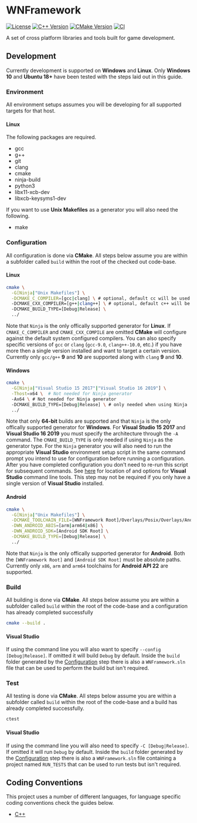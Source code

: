 # WNFramework

[![License]](LICENSE)
[![C++ Version][C++ Version]][C++ Reference]
[![CMake Version][CMake Version]][CMake Reference]
[![CI][CI Badge]][CI Workflow]

A set of cross platform libraries and tools built for game development.

## Development

Currently development is supported on **Windows** and **Linux**. Only **Windows
10** and **Ubuntu 18+** have been tested with the steps laid out in this guide.

### Environment

All environment setups assumes you will be developing for all supported targets
for that host.

#### Linux

The following packages are required.

* gcc
* g++
* git
* clang
* cmake
* ninja-build
* python3
* libx11-xcb-dev
* libxcb-keysyms1-dev

If you want to use **Unix Makefiles** as a generator you will also need the
following.

* make

### Configuration

All configuration is done via **CMake**. All steps below assume you are within a
subfolder called `build` within the root of the checked out code-base.

#### Linux

```sh
cmake \
  -G[Ninja|"Unix Makefiles"] \
  -DCMAKE_C_COMPILER=[gcc|clang] \ # optional, default cc will be used
  -DCMAKE_CXX_COMPILER=[g++|clang++] \ # optional, default c++ will be used
  -DCMAKE_BUILD_TYPE=[Debug|Release] \
  ../
```

Note that `Ninja` is the only offically supported generator for **Linux**. If
`CMAKE_C_COMPILER` and `CMAKE_CXX_COMPILE` are omitted **CMake** will configure
against the default system configured compilers. You can also specify specific
versions of `gcc` or `clang` (`gcc-9.0`, `clang++-10.0`, etc.) if you have more
then a single version installed and want to target a certain version. Currently
only `gcc/g++` **9** and **10** are supported along with `clang` **9** and
**10**.

#### Windows

```sh
cmake \
  -G[Ninja|"Visual Studio 15 2017"|"Visual Studio 16 2019"] \
  -Thost=x64 \  # Not needed for Ninja generator
  -Ax64 \ # Not needed for Ninja generator
  -DCMAKE_BUILD_TYPE=[Debug|Release] \ # only needed when using Ninja
  ../
```

Note that only **64-bit** builds are supported and that `Ninja` is the only
offically supported generator for **Windows**. For **Visual Studio 15 2017** and
**Visual Studio 16 2019** you must specify the architecture through the `-A`
command. The `CMAKE_BUILD_TYPE` is only needed if using `Ninja` as the generator
type. For the `Ninja` generator you will also need to run the appropriate
**Visual Studio** environment setup script in the same command prompt you intend
to use for configuration before running a configuration. After you have
completed configuration you don't need to re-run this script for
subsequent commands. See [here][Visual Studio Command Line Tools] for location
of and options for **Visual Studio** command line tools. This step may not be
required if you only have a single version of **Visual Studio** installed.

#### Android

```sh
cmake \
  -G[Ninja|"Unix Makefiles"] \
  -DCMAKE_TOOLCHAIN_FILE=[WNFramework Root]/Overlays/Posix/Overlays/Android/android.toolchain.cmake \
  -DWN_ANDROID_ABIS=[arm|arm64|x86] \
  -DWN_ANDROID_SDK=[Android SDK Root] \
  -DCMAKE_BUILD_TYPE=[Debug|Release] \
  ../
```

Note that `Ninja` is the only offically supported generator for **Android**.
Both the `[WNFramework Root]` and `[Android SDK Root]` must be absolute paths.
Currently only `x86`, `arm` and `arm64` toolchains for **Android API 22** are
supported.

### Build

All building is done via **CMake**. All steps below assume you are within a
subfolder called `build` within the root of the code-base and a configuration
has already completed successfully

```sh
cmake --build .
```

#### Visual Studio

If using the command line you will also want to specify
`--config [Debug|Release]`. If omitted it will build `Debug` by default. Inside
the `build` folder generated by the [Configuration](#windows) step there is also
a `WNFramework.sln` file that can be used to perform the build but isn't
required.

### Test

All testing is done via **CMake**. All steps below assume you are within a
subfolder called `build` within the root of the code-base and a build has
already completed successfully.

```sh
ctest
```

#### Visual Studio

If using the command line you will also need to specify `-C [Debug|Release]`.
If omitted it will run `Debug` by default. Inside the `build` folder generated
by the [Configuration](#windows) step there is also a `WNFramework.sln` file
containing a project named `RUN_TESTS` that can be used to run tests but isn't
required.

## Coding Conventions

This project uses a number of different languages, for language specific coding
conventions check the guides below.

* [C++](documents/coding-conventions/cpp.md)

<!-- external links -->
[License]: https://img.shields.io/github/license/WNProject/WNFramework?label=License
[C++ Version]: https://img.shields.io/badge/C%2B%2B-17-blue
[C++ Reference]: https://en.cppreference.com/w/cpp/17
[CMake Version]: https://img.shields.io/badge/CMake-3.16.3-blue
[CMake Reference]: https://cmake.org/cmake/help/v3.16
[CI Badge]: https://github.com/WNProject/WNFramework/actions/workflows/ci.yml/badge.svg?branch=master
[CI Workflow]: https://github.com/WNProject/WNFramework/actions/workflows/ci.yml?query=branch%3Amaster
[Visual Studio Command Line Tools]: https://docs.microsoft.com/en-us/cpp/build/building-on-the-command-line
